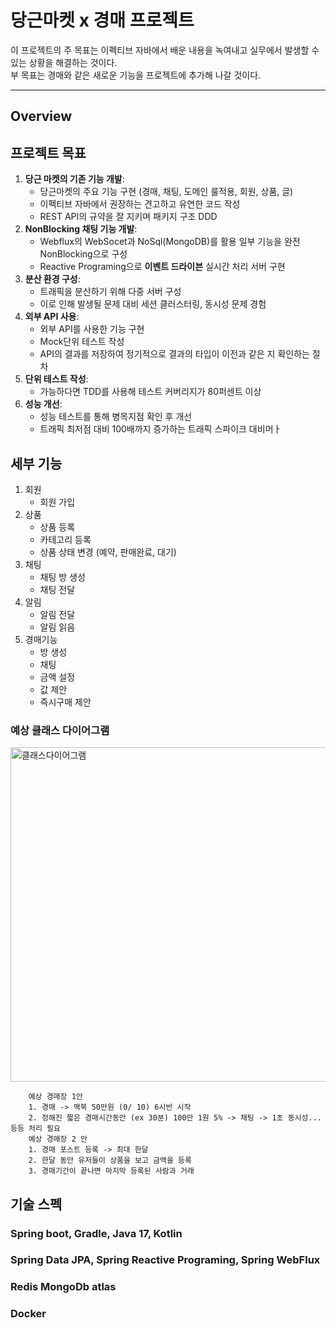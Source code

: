 # 당근마켓 x 경매 프로젝트

이 프로젝트의 주 목표는 이펙티브 자바에서 배운 내용을 녹여내고 실무에서 발생할 수 있는 상황을 해결하는 것이다.  
부 목표는 경매와 같은 새로운 기능을 프로젝트에 추가해 나갈 것이다.

---
## Overview

## 프로젝트 목표
1. __당근 마켓의 기존 기능 개발__:
      -	당근마켓의 주요 기능 구현 (경매, 채팅, 도메인 룰적용, 회원, 상품, 글)
      -	이펙티브 자바에서 권장하는 견고하고 유연한 코드 작성
      -	REST API의 규약을 잘 지키며 패키지 구조 DDD
2.	__NonBlocking 채팅 기능 개발__:
    - Webflux의 WebSocet과 NoSql(MongoDB)를 활용 일부 기능을 완전 NonBlocking으로 구성
    - Reactive Programing으로 __이벤트 드라이븐__ 실시간 처리 서버 구현
3.	__분산 환경 구성__:
      -	트래픽을 분산하기 위해 다중 서버 구성
      -	이로 인해 발생될 문제 대비 세션 클러스터링, 동시성 문제 경험
4.	__외부 API 사용__:
      -	외부 API를 사용한 기능 구현
      -	Mock단위 테스트 작성
      -	API의 결과를 저장하여 정기적으로 결과의 타입이 이전과 같은 지 확인하는 절차
5.	__단위 테스트 작성__:
      -	가능하다면 TDD를 사용해 테스트 커버리지가 80퍼센트 이상
6.	__성능 개선__:
      - 성능 테스트를 통해 병목지점 확인 후 개선
      - 트래픽 최저점 대비 100배까지 증가하는 트래픽 스파이크 대비머ㅏ

## 세부 기능
1.	회원
      -	회원 가입
2.	상품
      -	상품 등록
      -	카테고리 등록
      -	상품 상태 변경 (예약, 판매완료, 대기)
3. 채팅
      -	채팅 방 생성
      -	채팅 전달
4. 알림
      -	알림 전달
      -	알림 읽음
5. 경매기능
      -	방 생성
      -	채팅
      -	금액 설정
      -	값 제안
      -	즉시구매 제안

### 예상 클래스 다이어그램
<img width="535" alt="클래스다이어그램" src="https://user-images.githubusercontent.com/58926619/220302198-71772e17-cabd-4a5e-aead-894bf6e2d250.png">


        예상 경매장 1안
        1. 경매 -> 맥북 50만원 (0/ 10) 6시반 시작
        2. 정해진 짧은 경매시간동안 (ex 30분) 100만 1원 5% -> 채팅 -> 1초 동시성... 등등 처리 필요
        예상 경매장 2 안
        1. 경매 포스트 등록 -> 최대 한달 
        2. 한달 동안 유저들이 상품을 보고 금액을 등록
        3. 경매기간이 끝나면 마지막 등록된 사람과 거래
        

## 기술 스펙
### Spring boot, Gradle, Java 17, Kotlin  
### Spring Data JPA, Spring Reactive Programing, Spring WebFlux  
### Redis MongoDb atlas
### Docker  
